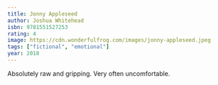 ```yaml
---
title: Jonny Appleseed
author: Joshua Whitehead
isbn: 9781551527253
rating: 4
image: https://cdn.wonderfulfrog.com/images/jonny-appleseed.jpeg
tags: ["fictional", "emotional"]
year: 2018
---
```


Absolutely raw and gripping. Very often uncomfortable.
